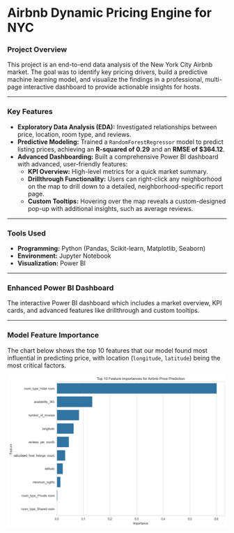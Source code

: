 # Airbnb Dynamic Pricing Engine for NYC

### Project Overview
This project is an end-to-end data analysis of the New York City Airbnb market. The goal was to identify key pricing drivers, build a predictive machine learning model, and visualize the findings in a professional, multi-page interactive dashboard to provide actionable insights for hosts.

---

### Key Features
* **Exploratory Data Analysis (EDA):** Investigated relationships between price, location, room type, and reviews.
* **Predictive Modeling:** Trained a `RandomForestRegressor` model to predict listing prices, achieving an **R-squared of 0.29** and an **RMSE of $364.12**.
* **Advanced Dashboarding:** Built a comprehensive Power BI dashboard with advanced, user-friendly features:
    * **KPI Overview:** High-level metrics for a quick market summary.
    * **Drillthrough Functionality:** Users can right-click any neighborhood on the map to drill down to a detailed, neighborhood-specific report page.
    * **Custom Tooltips:** Hovering over the map reveals a custom-designed pop-up with additional insights, such as average reviews.

---

### Tools Used
* **Programming:** Python (Pandas, Scikit-learn, Matplotlib, Seaborn)
* **Environment:** Jupyter Notebook
* **Visualization:** Power BI

---

### Enhanced Power BI Dashboard
The interactive Power BI dashboard which includes a market overview, KPI cards, and advanced features like drillthrough and custom tooltips.

---

### Model Feature Importance
The chart below shows the top 10 features that our model found most influential in predicting price, with location (`longitude`, `latitude`) being the most critical factors.

![Feature Importance Plot](feature_importance.png)
